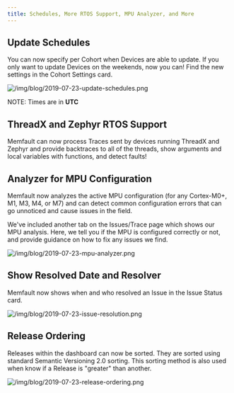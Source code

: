 ```yaml
---
title: Schedules, More RTOS Support, MPU Analyzer, and More
---
```


## Update Schedules

You can now specify per Cohort when Devices are able to update. If you only want
to update Devices on the weekends, now you can! Find the new settings in the
Cohort Settings card.

<!-- truncate -->

![/img/blog/2019-07-23-update-schedules.png](/img/blog/2019-07-23-update-schedules.png)

NOTE: Times are in **UTC**

## ThreadX and Zephyr RTOS Support

Memfault can now process Traces sent by devices running ThreadX and Zephyr and
provide backtraces to all of the threads, show arguments and local variables
with functions, and detect faults!

## Analyzer for MPU Configuration

Memfault now analyzes the active MPU configuration (for any Cortex-M0+, M1, M3,
M4, or M7) and can detect common configuration errors that can go unnoticed and
cause issues in the field.

We've included another tab on the Issues/Trace page which shows our MPU
analysis. Here, we tell you if the MPU is configured correctly or not, and
provide guidance on how to fix any issues we find.

![/img/blog/2019-07-23-mpu-analyzer.png](/img/blog/2019-07-23-mpu-analyzer.png)

## Show Resolved Date and Resolver

Memfault now shows when and who resolved an Issue in the Issue Status card.

![/img/blog/2019-07-23-issue-resolution.png](/img/blog/2019-07-23-issue-resolution.png)

## Release Ordering

Releases within the dashboard can now be sorted. They are sorted using standard
Semantic Versioning 2.0 sorting. This sorting method is also used when know if a
Release is "greater" than another.

![/img/blog/2019-07-23-release-ordering.png](/img/blog/2019-07-23-release-ordering.png)
